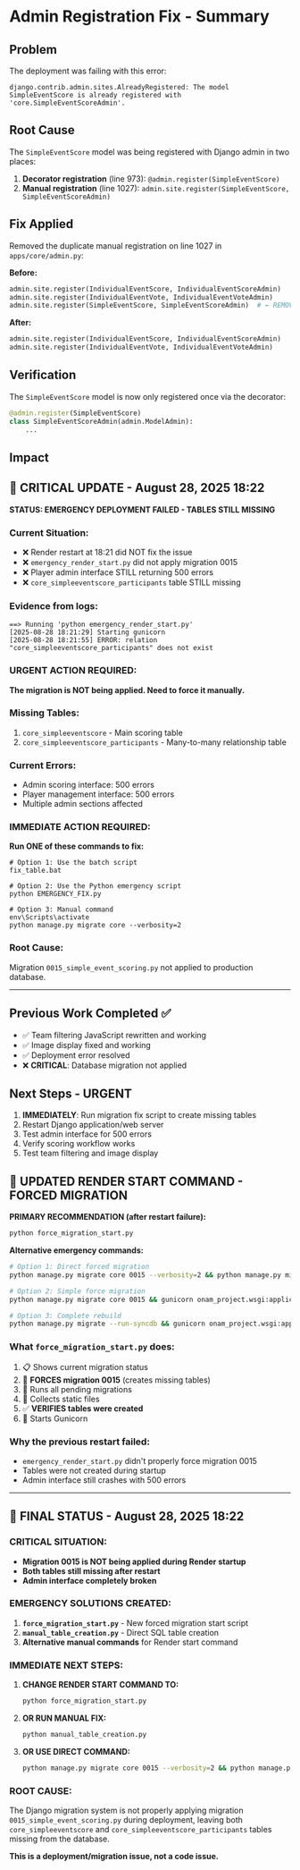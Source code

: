 # Admin Registration Fix - Summary

## Problem
The deployment was failing with this error:
```
django.contrib.admin.sites.AlreadyRegistered: The model SimpleEventScore is already registered with 'core.SimpleEventScoreAdmin'.
```

## Root Cause
The `SimpleEventScore` model was being registered with Django admin in two places:

1. **Decorator registration** (line 973): `@admin.register(SimpleEventScore)`
2. **Manual registration** (line 1027): `admin.site.register(SimpleEventScore, SimpleEventScoreAdmin)`

## Fix Applied
Removed the duplicate manual registration on line 1027 in `apps/core/admin.py`:

**Before:**
```python
admin.site.register(IndividualEventScore, IndividualEventScoreAdmin)
admin.site.register(IndividualEventVote, IndividualEventVoteAdmin)
admin.site.register(SimpleEventScore, SimpleEventScoreAdmin)  # ← REMOVED THIS LINE
```

**After:**
```python
admin.site.register(IndividualEventScore, IndividualEventScoreAdmin)
admin.site.register(IndividualEventVote, IndividualEventVoteAdmin)
```

## Verification
The `SimpleEventScore` model is now only registered once via the decorator:
```python
@admin.register(SimpleEventScore)
class SimpleEventScoreAdmin(admin.ModelAdmin):
    ...
```

## Impact
## 🚨 CRITICAL UPDATE - August 28, 2025 18:22

**STATUS: EMERGENCY DEPLOYMENT FAILED - TABLES STILL MISSING**

### Current Situation:
- ❌ Render restart at 18:21 did NOT fix the issue
- ❌ `emergency_render_start.py` did not apply migration 0015
- ❌ Player admin interface STILL returning 500 errors
- ❌ `core_simpleeventscore_participants` table STILL missing

### Evidence from logs:
```
==> Running 'python emergency_render_start.py'
[2025-08-28 18:21:29] Starting gunicorn
[2025-08-28 18:21:55] ERROR: relation "core_simpleeventscore_participants" does not exist
```

### URGENT ACTION REQUIRED:
**The migration is NOT being applied. Need to force it manually.**

### Missing Tables:
1. `core_simpleeventscore` - Main scoring table
2. `core_simpleeventscore_participants` - Many-to-many relationship table

### Current Errors:
- Admin scoring interface: 500 errors
- Player management interface: 500 errors
- Multiple admin sections affected

### IMMEDIATE ACTION REQUIRED:
**Run ONE of these commands to fix:**

```batch
# Option 1: Use the batch script
fix_table.bat

# Option 2: Use the Python emergency script
python EMERGENCY_FIX.py

# Option 3: Manual command
env\Scripts\activate
python manage.py migrate core --verbosity=2
```

### Root Cause:
Migration `0015_simple_event_scoring.py` not applied to production database.

---

## Previous Work Completed ✅
- ✅ Team filtering JavaScript rewritten and working
- ✅ Image display fixed and working
- ✅ Deployment error resolved
- ❌ **CRITICAL**: Database migration not applied

## Next Steps - URGENT
1. **IMMEDIATELY**: Run migration fix script to create missing tables
2. Restart Django application/web server
3. Test admin interface for 500 errors
4. Verify scoring workflow works
5. Test team filtering and image display

## 🚀 UPDATED RENDER START COMMAND - FORCED MIGRATION

**PRIMARY RECOMMENDATION (after restart failure):**

```bash
python force_migration_start.py
```

**Alternative emergency commands:**

```bash
# Option 1: Direct forced migration
python manage.py migrate core 0015 --verbosity=2 && python manage.py migrate --noinput && python manage.py collectstatic --noinput && gunicorn onam_project.wsgi:application --bind 0.0.0.0:$PORT

# Option 2: Simple force migration
python manage.py migrate core 0015 && gunicorn onam_project.wsgi:application --bind 0.0.0.0:$PORT

# Option 3: Complete rebuild
python manage.py migrate --run-syncdb && gunicorn onam_project.wsgi:application --bind 0.0.0.0:$PORT
```

### What `force_migration_start.py` does:
1. 📋 Shows current migration status
2. 🔧 **FORCES migration 0015** (creates missing tables)
3. 🔄 Runs all pending migrations
4. 📁 Collects static files
5. ✅ **VERIFIES tables were created**
6. 🚀 Starts Gunicorn

### Why the previous restart failed:
- `emergency_render_start.py` didn't properly force migration 0015
- Tables were not created during startup
- Admin interface still crashes with 500 errors

---

## 🚨 FINAL STATUS - August 28, 2025 18:22

### CRITICAL SITUATION:
- **Migration 0015 is NOT being applied during Render startup**
- **Both tables still missing after restart**
- **Admin interface completely broken**

### EMERGENCY SOLUTIONS CREATED:

1. **`force_migration_start.py`** - New forced migration start script
2. **`manual_table_creation.py`** - Direct SQL table creation
3. **Alternative manual commands** for Render start command

### IMMEDIATE NEXT STEPS:

1. **CHANGE RENDER START COMMAND TO:**
   ```bash
   python force_migration_start.py
   ```

2. **OR RUN MANUAL FIX:**
   ```bash
   python manual_table_creation.py
   ```

3. **OR USE DIRECT COMMAND:**
   ```bash
   python manage.py migrate core 0015 --verbosity=2 && python manage.py migrate --noinput && gunicorn onam_project.wsgi:application --bind 0.0.0.0:$PORT
   ```

### ROOT CAUSE:
The Django migration system is not properly applying migration `0015_simple_event_scoring.py` during deployment, leaving both `core_simpleeventscore` and `core_simpleeventscore_participants` tables missing from the database.

**This is a deployment/migration issue, not a code issue.**

